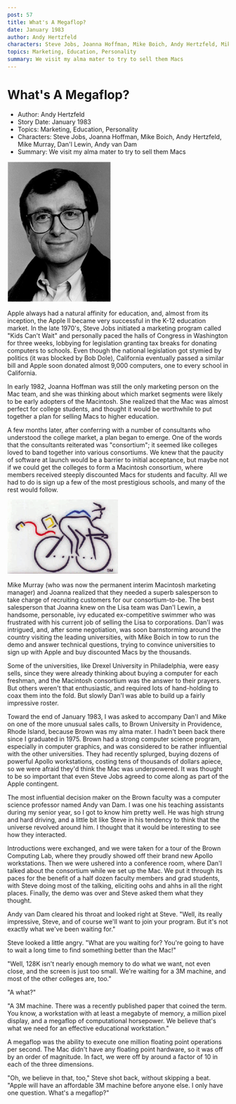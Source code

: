 ```yaml
---
post: 57
title: What's A Megaflop?
date: January 1983
author: Andy Hertzfeld
characters: Steve Jobs, Joanna Hoffman, Mike Boich, Andy Hertzfeld, Mike Murray, Dan'l Lewin, Andy van Dam
topics: Marketing, Education, Personality
summary: We visit my alma mater to try to sell them Macs
---
```


# What's A Megaflop?
* Author: Andy Hertzfeld
* Story Date: January 1983
* Topics: Marketing, Education, Personality
* Characters: Steve Jobs, Joanna Hoffman, Mike Boich, Andy Hertzfeld, Mike Murray, Dan'l Lewin, Andy van Dam
* Summary: We visit my alma mater to try to sell them Macs

![Andy van Dam](images/Macintosh/vandam.gif) 
    
Apple always had a natural affinity for education, and, almost from its inception, the Apple II became very successful in the K-12 education market.  In the late 1970's, Steve Jobs initiated a marketing program called "Kids Can't Wait" and personally paced the halls of Congress in Washington for three weeks, lobbying for legislation granting tax breaks for donating computers to schools.  Even though the national legislation got stymied by politics (it was blocked by Bob Dole), California eventually passed a similar bill and Apple soon donated almost 9,000 computers, one to every school in California.


In early 1982, Joanna Hoffman was still the only marketing person on the Mac team, and she was thinking about which market segments were likely to be early adopters of the Macintosh.  She realized that the Mac was almost perfect for college students,  and thought it would be worthwhile to put together a plan for selling Macs to higher education.

A few months later, after conferring with a number of consultants who understood the college market, a plan began to emerge.  One of the words that the consultants reiterated was "consortium"; it seemed like colleges loved to band together into various consortiums.  We knew that the paucity of software at launch would be a barrier to initial acceptance, but maybe not if we could get the colleges to form a Macintosh consortium, where members received steeply discounted Macs for students and faculty.  All we had to do is sign up a few of the most prestigious schools, and many of the rest would follow.

![University Consortium Logo](images/Macintosh/bicycle.gif)

 Mike Murray (who was now the permanent interim Macintosh marketing manager) and Joanna realized that they needed a superb salesperson to take charge of recruiting customers for our consortium-to-be.  The best salesperson that Joanna knew on the Lisa team was Dan'l Lewin, a handsome, personable, ivy educated ex-competitive swimmer who was frustrated with his current job of selling the Lisa to corporations. Dan'l was intrigued, and, after some negotiation, was soon barnstorming around the country visiting the leading universities, with Mike Boich in tow to run the demo and answer technical questions, trying to convince universities to sign up with Apple and buy discounted Macs by the thousands.

Some of the universities, like Drexel University in Philadelphia, were easy sells, since they were already thinking about buying a computer for each freshman, and the Macintosh consortium was the answer to their prayers.  But others weren't that enthusiastic, and required lots of hand-holding to coax them into the fold.  But slowly Dan'l was able to build up a fairly impressive roster.

Toward the end of January 1983, I was asked to accompany Dan'l and Mike on one of the more unusual sales calls, to Brown University in Providence, Rhode Island, because Brown was my alma mater.  I hadn't been back there since I graduated in 1975.  Brown had a strong computer science program, especially in computer graphics, and was considered to be rather influential with the other universities.  They had recently splurged, buying dozens of powerful Apollo workstations, costing tens of thousands of dollars apiece, so we were afraid they'd think the Mac was underpowered.  It was thought to be so important that even Steve Jobs agreed to come along as part of the Apple contingent.

The most influential decision maker on the Brown faculty was a computer science professor named Andy van Dam.  I was one his teaching assistants during my senior year, so I got to know him pretty well.  He was high strung and hard driving, and a little bit like Steve in his tendency to think that the universe revolved around him.  I thought that it would be interesting to see how they interacted.

Introductions were exchanged, and we were taken for a tour of the Brown Computing Lab, where they proudly showed off their brand new Apollo workstations.  Then we were ushered into a conference room, where Dan'l talked about the consortium while we set up the Mac.  We put it through its paces for the benefit of a half dozen faculty members and grad students, with Steve doing most of the talking, eliciting oohs and ahhs in all the right places.  Finally, the demo was over and Steve asked them what they thought.

Andy van Dam cleared his throat and looked right at Steve.  "Well, its really impressive, Steve, and of course we'll want to join your program.  But it's not exactly what we've been waiting for."

Steve looked a little angry.  "What are you waiting for?  You're going to have to wait a long time to find something better than the Mac!"

"Well, 128K isn't nearly enough memory to do what we want, not even close, and the screen is just too small.  We're waiting for a 3M machine, and most of the other colleges are, too."

"A what?"

"A 3M machine.  There was a recently published paper that coined the term.  You know, a workstation with at least a megabyte of memory, a million pixel display, and a megaflop of computational horsepower.  We believe that's what we need for an effective educational workstation." 

 A megaflop was the ability to execute one million floating point operations per second.  The Mac didn't have any floating point hardware, so it was off by an order of magnitude.  In fact, we were off by around a factor of 10 in each of the three dimensions.

"Oh, we believe in that, too," Steve shot back, without skipping a beat.  "Apple will have an affordable 3M machine before anyone else.  I only have one question.  What's a megaflop?"